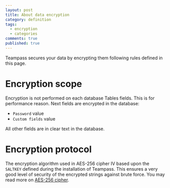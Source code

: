 ```yaml
---
layout: post
title: About data encryption
category: definition
tags: 
  - encryption
  - categories
comments: true
published: true
---
```




<div class="message">
Teampass secures your data by encrypting them following rules defined in this page.
</div>

# Encryption scope

Encryption is not performed on each database Tables fields. This is for performance reason.
Next fields are encrypted in the database:

* `Password` value
* `Custom fields` value

All other fields are in clear text in the database.

# Encryption protocol

The encryption algorithm used in AES-256 cipher IV based upon the `SALTKEY` defined during the installation of Teampass. This ensures a very good level of security of the encrypted strings against brute force.
You may read more on [AES-256 cipher](http://fr.wikipedia.org/wiki/Advanced_Encryption_Standard).
